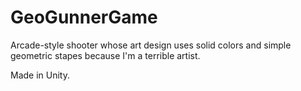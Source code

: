# GeoGunnerGame
Arcade-style shooter whose art design uses solid colors and simple geometric stapes because I'm a terrible artist.

Made in Unity.
